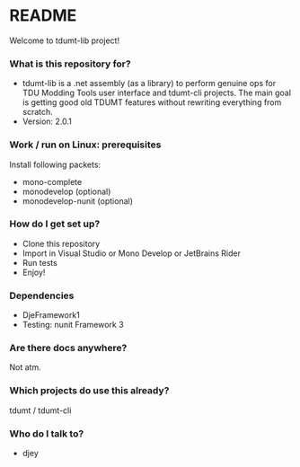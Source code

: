 # README #

Welcome to tdumt-lib project!

### What is this repository for?

* tdumt-lib is a .net assembly (as a library) to perform genuine ops for TDU Modding Tools user interface and tdumt-cli projects. The main goal is getting good old TDUMT features without rewriting everything from scratch.
* Version: 2.0.1

### Work / run on Linux: prerequisites

Install following packets: 
* mono-complete
* monodevelop (optional)
* monodevelop-nunit (optional)

### How do I get set up?

* Clone this repository
* Import in Visual Studio or Mono Develop or JetBrains Rider
* Run tests
* Enjoy!

### Dependencies

* DjeFramework1
* Testing: nunit Framework 3

### Are there docs anywhere?

Not atm.

### Which projects do use this already?

tdumt / tdumt-cli

### Who do I talk to? 

* djey